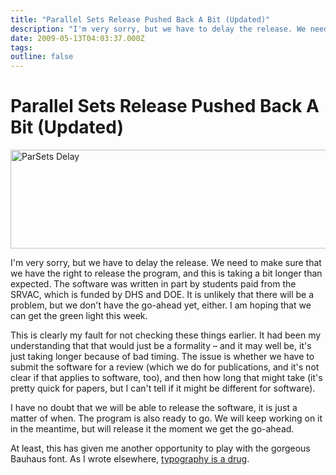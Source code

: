 ```yaml
---
title: "Parallel Sets Release Pushed Back A Bit (Updated)"
description: "I'm very sorry, but we have to delay the release. We need to make sure that we have the right to release the program, and this is taking a bit longer than expected. The software was written in part by students paid from the SRVAC, which is funded by DHS and DOE. It is unlikely that there will be a problem, but we don't have the go-ahead yet, either. I am hoping that we can get the green light this week."
date: 2009-05-13T04:03:37.000Z
tags: 
outline: false
---
```


# Parallel Sets Release Pushed Back A Bit (Updated)

<a href="http://eagereyes.org/blog/2009/parsets-delay.html"><img src="http://eagereyes.org/media/2009/parsets-delay.png" border="0" alt="ParSets Delay" width="560" height="158" /></a>

I'm very sorry, but we have to delay the release. We need to make sure that we have the right to release the program, and this is taking a bit longer than expected. The software was written in part by students paid from the SRVAC, which is funded by DHS and DOE. It is unlikely that there will be a problem, but we don't have the go-ahead yet, either. I am hoping that we can get the green light this week.

This is clearly my fault for not checking these things earlier. It had been my understanding that that would just be a formality &ndash; and it may well be, it's just taking longer because of bad timing. The issue is whether we have to submit the software for a review (which we do for publications, and it's not clear if that applies to software, too), and then how long that might take (it's pretty quick for papers, but I can't tell if it might be different for software).

I have no doubt that we will be able to release the software, it is just a matter of when.&nbsp;The program is also ready to go. We will keep working on it in the meantime, but will release it the moment we get the go-ahead.

At least, this has given me another opportunity to play with the gorgeous Bauhaus font. As I wrote elsewhere, <a href="http://blog.kosara.net/post/100145359/typography-is-a-drug">typography is a drug</a>.



